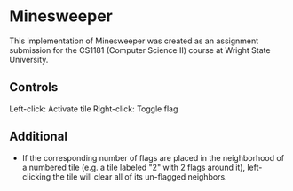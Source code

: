 # Minesweeper
This implementation of Minesweeper was created as
an assignment submission for the CS1181 (Computer
Science II) course at Wright State University.

## Controls

Left-click: Activate tile
Right-click: Toggle flag

## Additional

- If the corresponding number of flags are placed
  in the neighborhood of a numbered tile (e.g. a
  tile labeled "2" with 2 flags around it), left-
  clicking the tile will clear all of its
  un-flagged neighbors.
